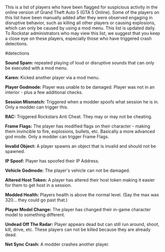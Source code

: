 This is a list of players who have been flagged for suspicious activity in the online version of Grand Theft Auto 5 (GTA 5 Online). Some of the players on this list have been manually added after they were observed engaging in disruptive behavior, such as killing all other players or causing explosions, which can only be caused by using a mod menu. This list is updated daily. To Rockstar administrators who may view this list, we suggest that you keep a close eye on these players, especially those who have triggered crash detections.

#detections

**Sound Spam:** repeated playing of loud or disruptive sounds that can only be executed with a mod menu.

**Karen:** Kicked another player via a mod menu.

**Player Godmode:** Player was unable to be damaged. Player was not in an interior - plus a few additional checks.

**Session Mismatch:** Triggered when a modder spoofs what session he is in. Only a modder can trigger this.

**RAC:** Triggered Rockstars Anti Cheat. They may or may not be cheating.

**Frame Flags:** The player has modified flags on their character - making them invincible to fire, explosions, bullets, etc. Basically a more advanced god mode. Only a modder can trigger Frame Flags.

**Invalid Object:** A player spawns an object that is invalid and should not be spawned.

**IP Spoof:** Player has spoofed their IP Address.

**Vehicle Godmode:** The player's vehicle can not be damaged.

**Altered Host Token:** A player has altered their host token making it easier for them to get host in a session.

**Modded Health:** Players health is above the normal level. (Say the max was 320... they could go past that.)

**Player Model Change:** The player has changed their in-game character model to something different.

**Undead Off The Radar:** Player appears dead but can still run around, shoot, kill, drive, etc. These players can not be killed because they are already dead.

**Net Sync Crash:** A modder crashes another player.
